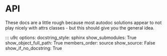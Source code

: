 # API

These docs are a little rough because most autodoc solutions appear to not play
nicely with attrs classes - but this should give you the general idea.

::: u9c
    options:
        docstring_style: sphinx
        show_submodules: True
        show_object_full_path: True
        members_order: source
        show_source: False
        show_if_no_docstring: True
